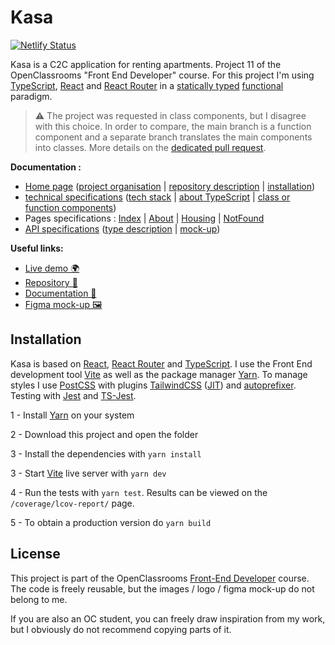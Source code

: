 # Kasa

[![Netlify Status](https://api.netlify.com/api/v1/badges/d3b121d4-6665-4f72-8961-92ce3f533732/deploy-status)](https://app.netlify.com/sites/epic-meitner-071d89/deploys)

Kasa is a C2C application for renting apartments. Project 11 of the OpenClassrooms "Front End Developer" course. For this project I'm using [TypeScript](https://www.typescriptlang.org/), [React](https://reactjs.org/) and [React Router](https://reactrouter.com/ ) in a [statically typed](https://fr.wikipedia.org/wiki/Typage_statique) [functional](https://en.wikipedia.org/wiki/Functional_programming) paradigm.

> ⚠️ The project was requested in class components, but I disagree with this choice. In order to compare, the main branch is a function component and a separate branch translates the main components into classes. More details on the [dedicated pull request](https://github.com/GoulvenC/GoulvenClech_11_02082021/pull/1).

**Documentation :**
- [Home page](https://github.com/GoulvenC/GoulvenClech_11_02082021/wiki) ([project organisation](https://github.com/GoulvenC/GoulvenClech_11_02082021/wiki#project-organisation) | [repository description](https://github.com/GoulvenC/GoulvenClech_11_02082021/wiki#project-organisation) | [installation](https://github.com/GoulvenC/GoulvenClech_11_02082021#installation))
- [technical specifications](https://github.com/GoulvenC/GoulvenClech_11_02082021/wiki/Tech-specifications) ([tech stack](https://github.com/GoulvenC/GoulvenClech_11_02082021/wiki/Tech-specifications#technical-stack) | [about TypeScript](https://github.com/GoulvenC/GoulvenClech_11_02082021/wiki/Tech-specifications#my-opinion-on-typescript) | [class or function components](https://github.com/GoulvenC/GoulvenClech_11_02082021/wiki/Tech-specifications#class-or-functionnal-components))
- Pages specifications : [Index](https://github.com/GoulvenC/GoulvenClech_11_02082021/wiki/Page-Index) | [About](https://github.com/GoulvenC/GoulvenClech_11_02082021/wiki/Page-About) | [Housing](https://github.com/GoulvenC/GoulvenClech_11_02082021/wiki/Page-Housing) | [NotFound](https://github.com/GoulvenC/GoulvenClech_11_02082021/wiki/Page-NotFound)
- [API specifications](GoulvenC/GoulvenClech_11_02082021/wiki/API-specification) ([type description](https://github.com/GoulvenC/GoulvenClech_11_02082021/wiki/Tech-specifications#my-opinion-on-typescript) | [mock-up](https://github.com/GoulvenC/GoulvenClech_11_02082021/wiki/Tech-specifications#my-opinion-on-typescript))

**Useful links:**
- [Live demo 🌍](https://oc-p11.goulven-clech.dev) 
- [Repository 📖](https://github.com/GoulvenC/GoulvenClech_11_02082021)
- [Documentation 📑](https://github.com/GoulvenC/GoulvenClech_11_02082021/wiki)
- [Figma mock-up 🖼️](https://www.figma.com/file/bAnXDNqRKCRRP8mY2gcb5p/UI-Design-Kasa-FR)

## Installation

Kasa is based on [React](https://reactjs.org/), [React Router](https://reactrouter.com/) and [TypeScript](https://www.typescriptlang.org/). I use the Front End development tool [Vite](https://vitejs.dev/) as well as the package manager [Yarn](https://yarnpkg.com/). To manage styles I use [PostCSS](https://github.com/postcss/postcss) with plugins [TailwindCSS](https://tailwindcss.com/) ([JIT](https://tailwindcss.com/docs/just-in-time-mode)) and [autoprefixer](https://github.com/postcss/autoprefixer). Testing with [Jest](https://jestjs.io) and [TS-Jest](https://github.com/kulshekhar/ts-jest).

1 - Install [Yarn](https://yarnpkg.com/) on your system

2 - Download this project and open the folder

3 - Install the dependencies with `yarn install`

3 - Start [Vite](https://vitejs.dev/) live server with `yarn dev`

4 - Run the tests with `yarn test`. Results can be viewed on the `/coverage/lcov-report/` page.

5 - To obtain a production version do `yarn build`

## License

This project is part of the OpenClassrooms [Front-End Developer](https://openclassrooms.com/fr/paths/314-developpeur-front-end) course. The code is freely reusable, but the images / logo / figma mock-up do not belong to me.

If you are also an OC student, you can freely draw inspiration from my work, but I obviously do not recommend copying parts of it.
